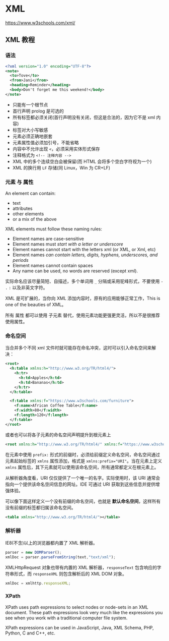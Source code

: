 # XML

https://www.w3schools.com/xml/

## XML 教程

### 语法

```xml
<?xml version="1.0" encoding="UTF-8"?>
<note>
  <to>Tove</to>
  <from>Jani</from>
  <heading>Reminder</heading>
  <body>Don't forget me this weekend!</body>
</note>
```

* 只能有一个根节点
* 首行声明 prolog 是可选的
* 所有标签都必须关闭(首行声明没有关闭，但这是合法的，因为它不是 xml 内容)
* 标签对大小写敏感
* 元素必须正确地嵌套
* 元素属性值必须加引号，不能省略
* 内容中不允许出现 `<`，必须采用实体形式保存
* 注释格式为 `<!-- 注释内容 -->`
* XML 中的多个连续空白会被保留(而 HTML 会将多个空白字符视为一个)
* XML 的换行用 `LF` 存储(同 Linux，Win 为 CR+LF)

### 元素 与 属性

An element can contain:
  * text
  * attributes
  * other elements
  * or a mix of the above

XML elements must follow these naming rules:
  * Element names are case-sensitive
  * Element names must *start with a letter or underscore*
  * Element names cannot start with the letters xml (or XML, or Xml, etc)
  * Element names *can contain letters, digits, hyphens, underscores, and periods*
  * Element names cannot contain spaces
  * Any name can be used, no words are reserved (except xml).

实际命名应该尽量简短、自描述，多个单词用 `_` 分隔或采用驼峰形式，不要使用 `-` `.` `:` 以及非英文字符。

XML 是可扩展的，当你向 XML 添加内容时，原有的应用能够正常工作，This is one of the beauties of XML。

所有 属性 都可以使用 子元素 替代，使用元素功能更强更灵活，所以不是很推荐使用属性。

### 命名空间

当合并多个不同 xml 文件时就可能存在命名冲突，这时可以引入命名空间来解决：

```xml
<root>
  <h:table xmlns:h="http://www.w3.org/TR/html4/">
    <h:tr>
      <h:td>Apples</h:td>
      <h:td>Bananas</h:td>
    </h:tr>
  </h:table>

  <f:table xmlns:f="https://www.w3schools.com/furniture">
    <f:name>African Coffee Table</f:name>
    <f:width>80</f:width>
    <f:length>120</f:length>
  </f:table>
</root>
```

或者也可以将各子元素的命名空间声明提升到根元素上

```xml
<root xmlns:h="http://www.w3.org/TR/html4/" xmlns:f="https://www.w3schools.com/furniture"></root>
```

在元素中使用 `prefix:` 形式的前缀时，必须给前缀定义命名空间，命名空间通过元素起始标签的 `xmlns` 属性添加，格式是 `xmlns:prefix="URI"`。当在元素上定义 `xmlns` 属性后，其下元素就可以使用该命名空间，所有通常都定义在根元素上。

从解析器角度看，URI 仅仅提供了一个唯一的名字。实际使用时，该 URI 通常会指向一个提供该命名空间信息的网址。IDE 可通过 URI 获取到这些信息并提供增强体验。

可以像下面这样定义一个没有前缀的命名空间，也就是 **默认命名空间**，这样所有没有前缀的标签都归属该命名空间。

```xml
<table xmlns="http://www.w3.org/TR/html4/"></table>
```

### 解析器

IE8(不含)以上的浏览器都内置了 XML 解析器。

```js
parser = new DOMParser();
xmlDoc = parser.parseFromString(text,"text/xml");
```

XMLHttpRequest 对象也带有内置的 XML 解析器，`responseText` 包含响应的字符串形式，而 `responseXML` 则包含解析后的 XML DOM 对象。

```js
xmlDoc = xmlhttp.responseXML;
```

### XPath

XPath uses path expressions to select nodes or node-sets in an XML document. These path expressions look very much like the expressions you see when you work with a traditional computer file system.

XPath expressions can be used in JavaScript, Java, XML Schema, PHP, Python, C and C++, etc.

